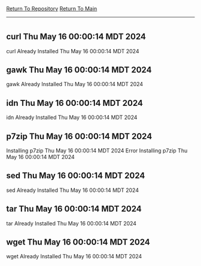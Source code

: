[Return To Repository](https://github.com/DigitalWarrior/piholeparser/)
[Return To Main](https://github.com/DigitalWarrior/piholeparser/blob/master/RecentRunLogs/Mainlog.md)
____________________________________
# 
## curl Thu May 16 00:00:14 MDT 2024
curl Already Installed Thu May 16 00:00:14 MDT 2024
## gawk Thu May 16 00:00:14 MDT 2024
gawk Already Installed Thu May 16 00:00:14 MDT 2024
## idn Thu May 16 00:00:14 MDT 2024
idn Already Installed Thu May 16 00:00:14 MDT 2024
## p7zip Thu May 16 00:00:14 MDT 2024
Installing p7zip Thu May 16 00:00:14 MDT 2024
Error Installing p7zip Thu May 16 00:00:14 MDT 2024
## sed Thu May 16 00:00:14 MDT 2024
sed Already Installed Thu May 16 00:00:14 MDT 2024
## tar Thu May 16 00:00:14 MDT 2024
tar Already Installed Thu May 16 00:00:14 MDT 2024
## wget Thu May 16 00:00:14 MDT 2024
wget Already Installed Thu May 16 00:00:14 MDT 2024

